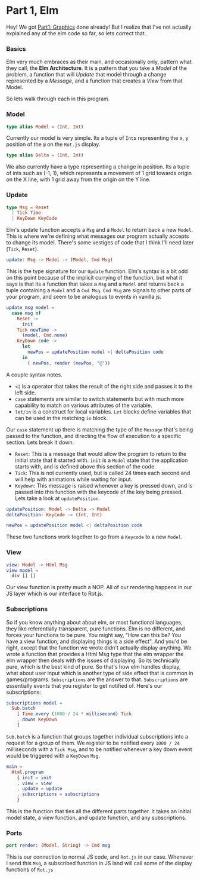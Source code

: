 # Part 1, Elm
Hey! We got [Part1: Graphics](http://www.roguebasin.com/index.php?title=Complete_Roguelike_Tutorial,_using_python%2Blibtcod,_part_1) done already! But I realize that I've not actually explained any of the elm code so far, so lets correct that.

### Basics
Elm very much embraces as their main, and occasionally only, pattern what they call, the **Elm Architecture**. It is a pattern that you take a *Model* of the problem, a function that will *Update* that model through a change represented by a *Message*, and a function that creates a *View* from that Model.

So lets walk through each in this program.

### Model
```elm
type alias Model = (Int, Int)
```

Currently our model is very simple. Its a tuple of `Int`s representing the x, y position of the `@` on the `Rot.js` display.

```elm
type alias Delta = (Int, Int)
```
We also currently have a type representing a change in position. Its a tuple of ints such as (-1, 1), which represents a movement of 1 grid towards origin on the X line, with 1 grid away from the origin on the Y line.

### Update
```elm
type Msg = Reset
  | Tick Time
  | KeyDown KeyCode
```

Elm's update function accepts a `Msg` and a `Model` to return back a new `Model`. This is where we're defining what messages our program actually accepts to change its model. There's some vestiges of code that I think I'll need later (`Tick`, `Reset`).

```elm
update: Msg -> Model -> (Model, Cmd Msg)
```
This is the type signature for our `Update` function. Elm's syntax is a bit odd on this point because of the implicit currying of the function, but what it says is that its a function that takes a `Msg` and a `Model` and returns back a tuple containing a `Model` and a `Cmd Msg`. `Cmd Msg` are signals to other parts of your program, and seem to be analogous to events in vanilla js.

```elm
update msg model =
  case msg of
    Reset ->
      init
    Tick newTime ->
      (model, Cmd.none)
    KeyDown code ->
      let
        newPos = updatePosition model <| deltaPosition code
      in
        ( newPos, render (newPos, "@"))
```
A couple syntax notes.
* `<|` is a operator that takes the result of the right side and passes it to the left side.
* `case` statements are similar to switch statements but with much more capability to match on various attributes of the variable.
* `let/in` is a construct for local variables. `Let` blocks define variables that can be used in the matching `in` block.

Our `case` statement up there is matching the type of the `Message` that's being passed to the function, and directing the flow of execution to a specific section. Lets break it down.

* `Reset`: This is a message that would allow the program to return to the initial state that it started with. `init` is a `Model` state that the application starts with, and is defined above this section of the code.
* `Tick`: This is not currently used, but is called 24 times each second and will help with animations while waiting for input.
* `Keydown`: This message is raised whenever a key is pressed down, and is passed into this function with the keycode of the key being pressed. Lets take a look at `updatePosition`.

```elm
updatePosition: Model -> Delta -> Model
deltaPosition: KeyCode -> (Int, Int)
```
```elm
newPos = updatePosition model <| deltaPosition code
```

These two functions work together to go from a `Keycode` to a new `Model`.

### View
```elm
view: Model -> Html Msg
view model =
  div [] []
```
Our view function is pretty much a NOP. All of our rendering happens in our JS layer which is our interface to Rot.js.

### Subscriptions
So if you know anything about about elm, or most functional languages, they like referentially transparent, pure functions. Elm is no different, and forces your functions to be pure. You might say, "How can this be? You have a view function, and displaying things is a side effect". And you'd be right, except that the function we wrote didn't actually display anything. We wrote a function that provides a Html Msg type that the elm wrapper the elm wrapper then deals with the issues of displaying. So its technically pure, which is the best kind of pure.
So that's how elm handles display, what about user input which is another type of side effect that is common in games/programs. `Subscriptions` are the answer to that. `Subscriptions` are essentially events that you register to get notified of. Here's our subscriptions:

```elm
subscriptions model =
  Sub.batch
    [ Time.every (1000 / 24 * millisecond) Tick
    , downs KeyDown
    ]
```

`Sub.batch` is a function that groups together individual subscriptions into a request for a group of them. We register to be notified every `1000 / 24` milliseconds with a `Tick Msg`, and to be notified whenever a key down event would be triggered with a `KeyDown` `Msg`.

```elm
main =
  Html.program
    { init = init
    , view = view
    , update = update
    , subscriptions = subscriptions
    }
```

This is the function that ties all the different parts together. It takes an initial model state, a view function, and update function, and any subscriptions.

### Ports
```elm
port render: (Model, String) -> Cmd msg
```

This is our connection to normal JS code, and `Rot.js` in our case. Whenever I send this `Msg`, a subscribed function in JS land will call some of the display functions of `Rot.js`
